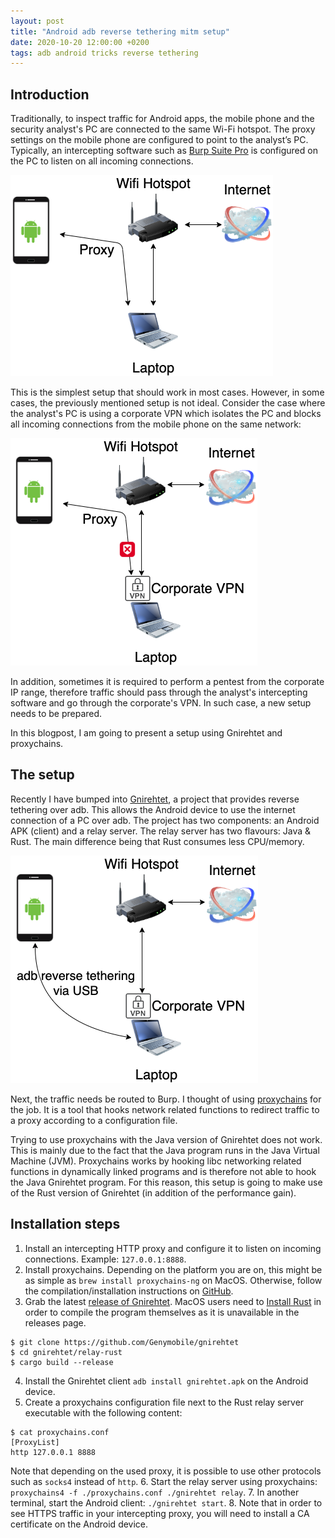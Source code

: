 ```yaml
---
layout: post
title: "Android adb reverse tethering mitm setup"
date: 2020-10-20 12:00:00 +0200
tags: adb android tricks reverse tethering
--- 
```


## Introduction
Traditionally, to inspect traffic for Android apps, the mobile phone and the security analyst's PC are connected to the same Wi-Fi hotspot. The proxy settings on the mobile phone are configured to point to the analyst’s PC. Typically, an intercepting software such as [Burp Suite Pro][burp] is configured on the PC to listen on all incoming connections.

![simple_mitm][simple_mitm]

This is the simplest setup that should work in most cases. However, in some cases, the previously mentioned setup is not ideal. Consider the case where the analyst's PC is using a corporate VPN which isolates the PC and blocks all incoming connections from the mobile phone on the same network:

![simple_mitm_vpn][simple_mitm_vpn]

In addition, sometimes it is required to perform a pentest from the corporate IP range, therefore traffic should pass through the analyst's intercepting software and go through the corporate's VPN. In such case, a new setup needs to be prepared.

In this blogpost, I am going to present a setup using Gnirehtet and proxychains.


## The setup
Recently I have bumped into [Gnirehtet][gnirehtet], a project that provides reverse tethering over adb. This allows the Android device to use the internet connection of a PC over adb. The project has two components: an Android APK (client) and a relay server. The relay server has two flavours: Java & Rust. The main difference being that Rust consumes less CPU/memory.

![reversetether_mitm_vpn][reversetether_mitm_vpn]

Next, the traffic needs be routed to Burp. I thought of using [proxychains][proxychains] for the job. It is a tool that hooks network related functions to redirect traffic to a proxy according to a configuration file.

Trying to use proxychains with the Java version of Gnirehtet does not work. This is mainly due to the fact that the Java program runs in the Java Virtual Machine (JVM). Proxychains works by hooking libc networking related functions in dynamically linked programs and is therefore not able to hook the Java Gnirehtet program. For this reason, this setup is going to make use of the Rust version of Gnirehtet (in addition of the performance gain).


## Installation steps
1. Install an intercepting HTTP proxy and configure it to listen on incoming connections. Example: `127.0.0.1:8888`.
2. Install proxychains. Depending on the platform you are on, this might be as simple as `brew install proxychains-ng` on MacOS. Otherwise, follow the compilation/installation instructions on [GitHub][proxychains].
3. Grab the latest [release of Gnirehtet][gnirehtetreleases]. MacOS users need to [Install Rust][installrust] in order to compile the program themselves as it is unavailable in the releases page.
```
$ git clone https://github.com/Genymobile/gnirehtet
$ cd gnirehtet/relay-rust
$ cargo build --release
```
4. Install the Gnirehtet client `adb install gnirehtet.apk` on the Android device.
5. Create a proxychains configuration file next to the Rust relay server executable with the following content:
```
$ cat proxychains.conf
[ProxyList]
http 127.0.0.1 8888
```
Note that depending on the used proxy, it is possible to use other protocols such as `socks4` instead of `http`.
6. Start the relay server using proxychains: `proxychains4 -f ./proxychains.conf ./gnirehtet relay`.
7. In another terminal, start the Android client: `./gnirehtet start`.
8. Note that in order to see HTTPS traffic in your intercepting proxy, you will need to install a CA certificate on the Android device.


[gnirehtet]: https://github.com/Genymobile/gnirehtet
[gnirehtetreleases]: https://github.com/Genymobile/gnirehtet/releases
[burp]: https://portswigger.net/burp
[proxychains]: https://github.com/rofl0r/proxychains-ng
[installrust]: https://www.rust-lang.org/tools/install
[simple_mitm]: /assets/files/android_adb_reverse_tethering_mitm_setup/simple_mitm.png
[simple_mitm_vpn]: /assets/files/android_adb_reverse_tethering_mitm_setup/simple_mitm_vpn.png
[reversetether_mitm_vpn]: /assets/files/android_adb_reverse_tethering_mitm_setup/reversetether_mitm_vpn.png